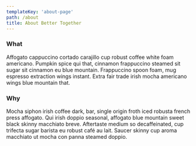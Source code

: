 ```yaml
---
templateKey: 'about-page'
path: /about
title: About Better Together
---
```

### What
Affogato cappuccino cortado carajillo cup robust coffee white foam americano. Pumpkin spice qui that, cinnamon frappuccino steamed sit sugar sit cinnamon eu blue mountain. Frappuccino spoon foam, mug espresso extraction wings instant. Extra fair trade irish mocha americano wings blue mountain that.

### Why
Mocha siphon irish coffee dark, bar, single origin froth iced robusta french press affogato. Qui irish doppio seasonal, affogato blue mountain sweet black skinny macchiato breve. Aftertaste medium so decaffeinated, cup trifecta sugar barista eu robust café au lait. Saucer skinny cup aroma macchiato ut mocha con panna steamed doppio.

